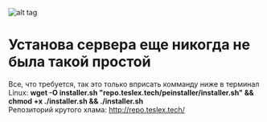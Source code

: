 ![alt tag](https://pp.vk.me/c836133/v836133874/1a9e8/bBVhC06n1JM.jpg)

# Установа сервера еще никогда не была такой простой

Все, что требуется, так это только вприсать комманду ниже в терминал Linux:
<b>wget -O installer.sh "repo.teslex.tech/peinstaller/installer.sh" && chmod +x ./installer.sh && ./installer.sh
</b>
<br>
Репозиторий крутого хлама: http://repo.teslex.tech/
